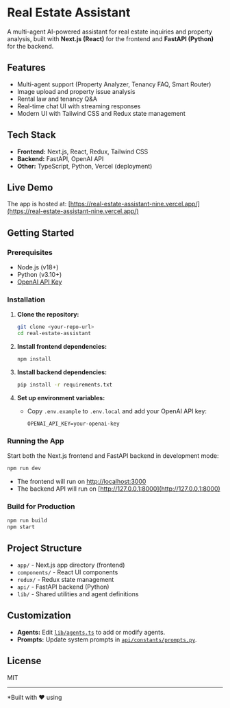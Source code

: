 # Real Estate Assistant

A multi-agent AI-powered assistant for real estate inquiries and property analysis, built with **Next.js (React)** for the frontend and **FastAPI (Python)** for the backend.

## Features

- Multi-agent support (Property Analyzer, Tenancy FAQ, Smart Router)
- Image upload and property issue analysis
- Rental law and tenancy Q&A
- Real-time chat UI with streaming responses
- Modern UI with Tailwind CSS and Redux state management

## Tech Stack

- **Frontend:** Next.js, React, Redux, Tailwind CSS
- **Backend:** FastAPI, OpenAI API
- **Other:** TypeScript, Python, Vercel (deployment)

## Live Demo

The app is hosted at: [https://real-estate-assistant-nine.vercel.app/](https://real-estate-assistant-nine.vercel.app/)

## Getting Started

### Prerequisites

- Node.js (v18+)
- Python (v3.10+)
- [OpenAI API Key](https://platform.openai.com/account/api-keys)

### Installation

1. **Clone the repository:**
   ```sh
   git clone <your-repo-url>
   cd real-estate-assistant
   ```

2. **Install frontend dependencies:**
   ```sh
   npm install
   ```

3. **Install backend dependencies:**
   ```sh
   pip install -r requirements.txt
   ```

4. **Set up environment variables:**
   - Copy `.env.example` to `.env.local` and add your OpenAI API key:
     ```
     OPENAI_API_KEY=your-openai-key
     ```

### Running the App

Start both the Next.js frontend and FastAPI backend in development mode:

```sh
npm run dev
```

- The frontend will run on [http://localhost:3000](http://localhost:3000)
- The backend API will run on [http://127.0.0.1:8000](http://127.0.0.1:8000)

### Build for Production

```sh
npm run build
npm start
```

## Project Structure

- `app/` - Next.js app directory (frontend)
- `components/` - React UI components
- `redux/` - Redux state management
- `api/` - FastAPI backend (Python)
- `lib/` - Shared utilities and agent definitions

## Customization

- **Agents:** Edit [`lib/agents.ts`](lib/agents.ts) to add or modify agents.
- **Prompts:** Update system prompts in [`api/constants/prompts.py`](api/constants/prompts.py).

## License

MIT

---

*Built with ❤️ using